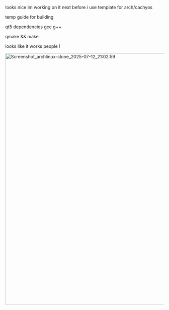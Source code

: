 looks nice  im working on it next before i use template for arch/cachyos

temp guide for building 

qt5 dependencies gcc g++ 

qmake && make

looks like it works people !

<img width="1280" height="800" alt="Screenshot_archlinux-clone_2025-07-12_21:02:59" src="https://github.com/user-attachments/assets/388f488b-6696-4af8-80d3-d8540e7432b6" />
